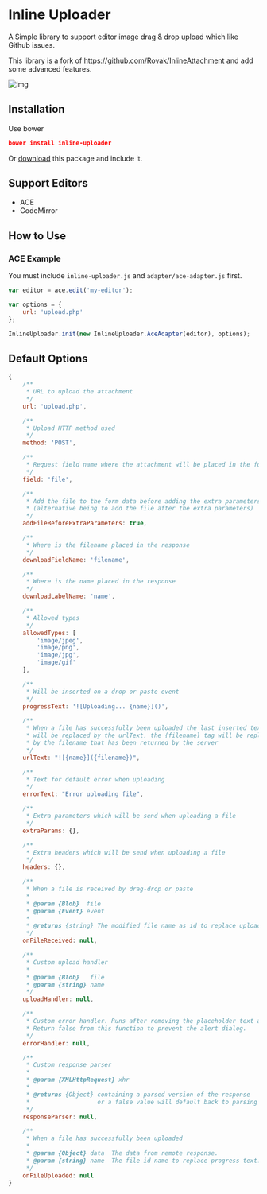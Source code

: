 # Inline Uploader

A Simple library to support editor image drag & drop upload which like Github issues.

This library is a fork of https://github.com/Rovak/InlineAttachment and add some advanced features.

![img](https://cloud.githubusercontent.com/assets/1639206/13169541/4a07b1a4-d721-11e5-90fb-b616f96c0e4f.gif)

## Installation

Use bower

``` json
bower install inline-uploader
```

Or [download](https://github.com/asika32764/inline-uploader/releases) this package and include it.

## Support Editors

- ACE
- CodeMirror

## How to Use

### ACE Example

You must include `inline-uploader.js` and `adapter/ace-adapter.js` first.

``` javascript
var editor = ace.edit('my-editor');

var options = {
    url: 'upload.php'
};

InlineUploader.init(new InlineUploader.AceAdapter(editor), options);
```

## Default Options

``` javascript
{
    /**
     * URL to upload the attachment
     */
    url: 'upload.php',

    /**
     * Upload HTTP method used
     */
    method: 'POST',

    /**
     * Request field name where the attachment will be placed in the form data
     */
    field: 'file',

    /**
     * Add the file to the form data before adding the extra parameters
     * (alternative being to add the file after the extra parameters)
     */
    addFileBeforeExtraParameters: true,

    /**
     * Where is the filename placed in the response
     */
    downloadFieldName: 'filename',

    /**
     * Where is the name placed in the response
     */
    downloadLabelName: 'name',

    /**
     * Allowed types
     */
    allowedTypes: [
        'image/jpeg',
        'image/png',
        'image/jpg',
        'image/gif'
    ],

    /**
     * Will be inserted on a drop or paste event
     */
    progressText: '![Uploading... {name}]()',

    /**
     * When a file has successfully been uploaded the last inserted text
     * will be replaced by the urlText, the {filename} tag will be replaced
     * by the filename that has been returned by the server
     */
    urlText: "![{name}]({filename})",

    /**
     * Text for default error when uploading
     */
    errorText: "Error uploading file",

    /**
     * Extra parameters which will be send when uploading a file
     */
    extraParams: {},

    /**
     * Extra headers which will be send when uploading a file
     */
    headers: {},

    /**
     * When a file is received by drag-drop or paste
     *
     * @param {Blob}  file
     * @param {Event} event
     *
     * @returns {string} The modified file name as id to replace upload progress text.
     */
    onFileReceived: null,

    /**
     * Custom upload handler
     *
     * @param {Blob}   file
     * @param {string} name
     */
    uploadHandler: null,

    /**
     * Custom error handler. Runs after removing the placeholder text and before the alert().
     * Return false from this function to prevent the alert dialog.
     */
    errorHandler: null,

    /**
     * Custom response parser
     *
     * @param {XMLHttpRequest} xhr
     *
     * @returns {Object} containing a parsed version of the response
     *                   or a false value will default back to parsing the response as JSON
     */
    responseParser: null,

    /**
     * When a file has successfully been uploaded
     *
     * @param {Object} data  The data from remote response.
     * @param {string} name  The file id name to replace progress text.
     */
    onFileUploaded: null
}
```
